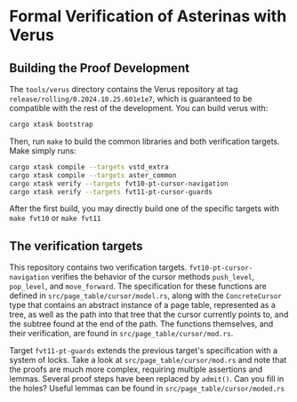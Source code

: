 # Formal Verification of Asterinas with Verus

## Building the Proof Development

The ``tools/verus`` directory contains the Verus repository at tag
``release/rolling/0.2024.10.25.601e1e7``, which is guaranteed to be compatible with
the rest of the development. You can build verus with:
```bash
cargo xtask bootstrap
```

Then, run ``make`` to build the common libraries and both verification targets.
Make simply runs:

```bash
cargo xtask compile --targets vstd_extra
cargo xtask compile --targets aster_common
cargo xtask verify --targets fvt10-pt-cursor-navigation
cargo xtask verify --targets fvt11-pt-cursor-guards
```

After the first build, you may directly build one of the specific targets
with ``make fvt10`` or ``make fvt11``

## The verification targets

This repository contains two verification targets. ``fvt10-pt-cursor-navigation``
verifies the behavior of the cursor methods ``push_level``, ``pop_level``, and ``move_forward``.
The specification for these functions are defined in ``src/page_table/cursor/model.rs``, along with
the ``ConcreteCursor`` type that contains an abstract instance of a page table, represented as a tree,
as well as the path into that tree that the cursor currently points to, and the subtree found at the
end of the path. The functions themselves, and their verification, are found in ``src/page_table/cursor/mod.rs``.

Target ``fvt11-pt-guards`` extends the previous target's specification with a system of locks. Take a look at
``src/page_table/cursor/mod.rs`` and note that the proofs are much more complex, requiring multiple assertions and
lemmas. Several proof steps have been replaced by ``admit()``. Can you fill in the holes? Useful
lemmas can be found in ``src/page_table/cursor/moded.rs``
